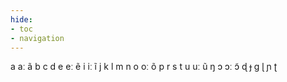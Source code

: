 ```yaml
---
hide:
- toc
- navigation
---
```

a
aː
ã
b
c
d
e
eː
ẽ
i
iː
ĩ
j
k
l
m
n
o
oː
õ
p
r
s
t
u
uː
ũ
ŋ
ɔ
ɔː
ɔ̃
ɖ
ɟ
ɡ
ɭ
ɲ
ʈ
